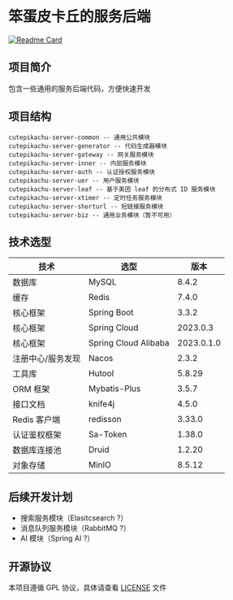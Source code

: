 # 笨蛋皮卡丘的服务后端

[![Readme Card](https://github-readme-stats-sand-one-31.vercel.app/api/pin/?username=cutepikachu-cn&repo=cutepikachu-server&show_owner=true)](https://github.com/cutepikachu-cn/cutepikachu-server)

## 项目简介

包含一些通用的服务后端代码，方便快速开发

## 项目结构

```text
cutepikachu-server-common -- 通用公共模块
cutepikachu-server-generator -- 代码生成器模块
cutepikachu-server-gateway -- 网关服务模块
cutepikachu-server-inner -- 内部服务模块
cutepikachu-server-auth -- 认证授权服务模块
cutepikachu-server-uer -- 用户服务模块
cutepikachu-server-leaf -- 基于美团 leaf 的分布式 ID 服务模块
cutepikachu-server-xtimer -- 定时任务服务模块
cutepikachu-server-shorturl -- 短链接服务模块
cutepikachu-server-biz -- 通用业务模块（暂不可用）
```

## 技术选型

| 技术        | 选型                   | 版本         |
|-----------|----------------------|------------|
| 数据库       | MySQL                | 8.4.2      |
| 缓存        | Redis                | 7.4.0      |
| 核心框架      | Spring Boot          | 3.3.2      |
| 核心框架      | Spring Cloud         | 2023.0.3   |
| 核心框架      | Spring Cloud Alibaba | 2023.0.1.0 |
| 注册中心/服务发现 | Nacos                | 2.3.2      |
| 工具库       | Hutool               | 5.8.29     |
| ORM 框架    | Mybatis-Plus         | 3.5.7      |
| 接口文档      | knife4j              | 4.5.0      |
| Redis 客户端 | redisson             | 3.33.0     |
| 认证鉴权框架    | Sa-Token             | 1.38.0     |
| 数据库连接池    | Druid                | 1.2.20     |
| 对象存储      | MinIO                | 8.5.12     |

## 后续开发计划

- 搜索服务模块（Elasitcsearch ?）
- 消息队列服务模块（RabbitMQ ?）
- AI 模块（Spring AI ?）

## 开源协议

本项目遵循 GPL 协议，具体请查看 [LICENSE](LICENSE) 文件

